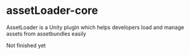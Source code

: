 # assetLoader-core
AssetLoader is a Unity plugin which helps developers load and manage assets from assetbundles easily

Not finished yet